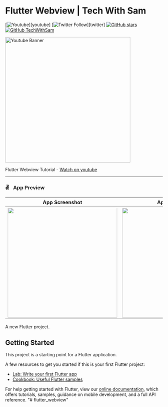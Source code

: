 # Flutter Webview | Tech With Sam

[![Youtube](https://img.shields.io/static/v1?label=TechWithSam&message=Subscribe&logo=YouTube&color=FF0000&style=for-the-badge)][youtube]
[![Twitter Follow](https://img.shields.io/twitter/follow/techwithsam_?color=1DA1F2&label=Followers&logo=twitter&style=for-the-badge)][twitter]
[![GitHub stars](https://img.shields.io/github/stars/techwithsam/flutter_webview.svg?style=social&label=Star)](https://github.com/techwithsam/flutter_webview)
[![GitHub TechWithSam](https://img.shields.io/github/followers/techwithsam?label=follow&style=social)](https://github.com/techwithsam)

<a href="https://youtube.com/playlist?list=PLMfrNHAjWCoB6roLO1soz6RMc5BdnU9pk"> <img height="400" alt="Youtube Banner" src="https://raw.githubusercontent.com/techwithsam/flutter_webview/master/imgs/youtube_banner.png"></a>


Flutter Webview Tutorial - [Watch on youtube](https://youtube.com/playlist?list=PLMfrNHAjWCoB6roLO1soz6RMc5BdnU9pk)

---------------------------

### ✌&ensp; App Preview

|             App Screenshot            |             App Screenshot           |
| :----------------------------------: | :----------------------------------: |
| <a href="https://youtube.com/playlist?list=PLMfrNHAjWCoB6roLO1soz6RMc5BdnU9pk" target="_blank"><img src="https://raw.githubusercontent.com/techwithsam/flutter_webview/master/imgs/flutter_01.png" width="350"></a> | <a href="https://youtube.com/playlist?list=PLMfrNHAjWCoB6roLO1soz6RMc5BdnU9pk" target="_blank"><img src="https://raw.githubusercontent.com/techwithsam/flutter_webview/master/imgs/flutter_01.png" width="350"></a> |

<!-- <grid>
<a href="https://youtube.com/playlist?list=PLMfrNHAjWCoB6roLO1soz6RMc5BdnU9pk"> <img height="600" alt="App Screenshot" src="https://raw.githubusercontent.com/techwithsam/flutter_webview/master/imgs/flutter_01.png"></a>
<a href="https://youtube.com/playlist?list=PLMfrNHAjWCoB6roLO1soz6RMc5BdnU9pk"> <img height="600" alt="App Screenshot" src="https://raw.githubusercontent.com/techwithsam/flutter_webview/master/imgs/flutter_01.png"></a>
</grid> -->


A new Flutter project.

## Getting Started

This project is a starting point for a Flutter application.

A few resources to get you started if this is your first Flutter project:

- [Lab: Write your first Flutter app](https://flutter.dev/docs/get-started/codelab)
- [Cookbook: Useful Flutter samples](https://flutter.dev/docs/cookbook)

For help getting started with Flutter, view our
[online documentation](https://flutter.dev/docs), which offers tutorials,
samples, guidance on mobile development, and a full API reference.
"# flutter_webview"

